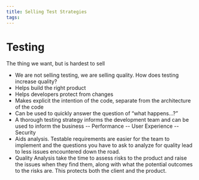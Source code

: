 ```yaml
---
title: Selling Test Strategies
tags:
---
```


# Testing
The thing we want, but is hardest to sell
- We are not selling testing, we are selling quality.
How does testing increase quality?
- Helps build the right product
- Helps developers protect from changes
- Makes explicit the intention of the code, separate from the architecture of the code
- Can be used to quickly answer the question of “what happens…?”
- A thorough testing strategy informs the development team and can be used to inform the business
-- Performance
-- User Experience
-- Security
- Aids analysis. Testable requirements are easier for the team to implement and the questions you have to ask to analyze for quality lead to less issues encountered down the road.
- Quality Analysis take the time to assess risks to the product and raise the issues when they find them, along with what the potential outcomes to the risks are. This protects both the client and the product.
